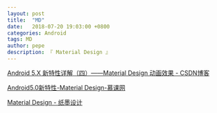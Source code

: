 ```yaml
---
layout: post
title:  "MD"
date:   2018-07-20 19:03:00 +0800
categories: Android
tags: MD
author: pepe
description: 『 Material Design 』
---
```


[Android 5.X 新特性详解（四）——Material Design 动画效果 - CSDN博客](https://blog.csdn.net/tw19911005/article/details/51645995)

[Android5.0新特性-Material Design-慕课网](https://www.imooc.com/learn/215)

[Material Design - 纸墨设计](http://design.goodev.org/)










